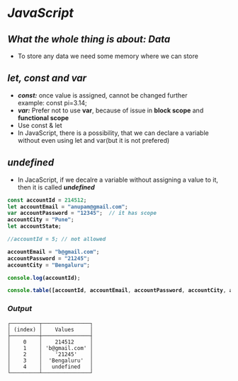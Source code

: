 # _JavaScript_
## _What the whole thing is about: Data_
- To store any data we need some memory where we can store

## _let, const and var_
- **_const:_** once value is assigned, cannot be changed further<br>
example: const pi=3.14;
- **_var:_** Prefer not to use **var**, because of issue in **block scope** and **functional scope**
- Use const & let
- In JavaScript, there is a possibility, that we can declare a variable without even using let and var(but it is not prefered)

## _undefined_
- In JacaScript, if we decalre a variable without assigning a value to it, then it is called **_undefined_**

<b>


```javascript
const accountId = 214512;
let accountEmail = "anupam@gmail.com";
var accountPassword = "12345";  // it has scope
accountCity = "Pune";
let accountState;

//accountId = 5; // not allowed

accountEmail = "b@gmail.com";
accountPassword = "21245";
accountCity = "Bengaluru";

console.log(accountId);

console.table([accountId, accountEmail, accountPassword, accountCity, accountState]);
```
</b>


### _Output_
```
┌─────────┬───────────────┐
│ (index) │    Values     │
├─────────┼───────────────┤
│    0    │    214512     │
│    1    │ 'b@gmail.com' │
│    2    │    '21245'    │
│    3    │  'Bengaluru'  │
│    4    │   undefined   │
└─────────┴───────────────┘
```









